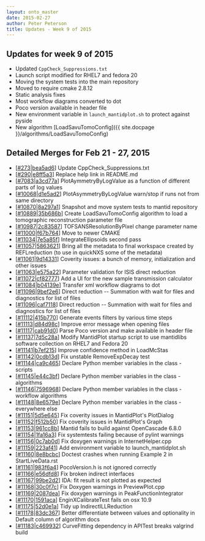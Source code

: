 ```yaml
---
layout: onto_master
date: 2015-02-27
author: Peter Peterson
title: Updates - Week 9 of 2015
---
```

Updates for week 9 of 2015
--------------------------
* Updated `CppCheck_Suppressions.txt`
* Launch script modified for RHEL7 and fedora 20
* Moving the system tests into the main repository
* Moved to require cmake 2.8.12
* Static analysis fixes
* Most workflow diagrams converted to dot
* Poco version available in header file
* New environment variable in `launch_mantidplot.sh` to protect against pyside
* New algorithm [LoadSavuTomoConfig]({{ site.docpage }}/algorithms/LoadSavuTomoConfig)

Detailed Merges for Feb 21 - 27, 2015
-------------------------------------
* \[[#273](https://github.com/mantidproject/mantid/pull/273)\|[bea5ad6](https://github.com/mantidproject/mantid/commit/bea5ad61b5adb0cd863307fe2c9f80501989fe36)\] Update CppCheck_Suppressions.txt
* \[[#290](https://github.com/mantidproject/mantid/pull/290)\|[e8ff5a3](https://github.com/mantidproject/mantid/commit/e8ff5a35df7625679b71f023625bc32663db4180)\] Replace help link in README.md
* \[[#7083](http://trac.mantidproject.org/mantid/ticket/7083)\|[a3cd77a](https://github.com/mantidproject/mantid/commit/a3cd77a3abad5fc3dd2012c31b3ce09f6a11088d)\] PlotAymmetryByLogValue as a function of different parts of log values
* \[[#10068](http://trac.mantidproject.org/mantid/ticket/10068)\|[d1e5ad2](https://github.com/mantidproject/mantid/commit/d1e5ad22140283b5448958e46c09c387e96278a4)\] PlotAsymmetryByLogValue warn/stop if runs not from same directory
* \[[#10870](http://trac.mantidproject.org/mantid/ticket/10870)\|[8a297a1](https://github.com/mantidproject/mantid/commit/8a297a169b7913761b21fdbfe135416fb9e55dca)\] Snapshot and move system tests to mantid repository
* \[[#10889](http://trac.mantidproject.org/mantid/ticket/10889)\|[35b686b](https://github.com/mantidproject/mantid/commit/35b686b709f597b5d6b11dec77744ce903c9a085)\] Create LoadSavuTomoConfig algorithm to load a tomographic reconstruction parameter file
* \[[#10987](http://trac.mantidproject.org/mantid/ticket/10987)\|[2c83587](https://github.com/mantidproject/mantid/commit/2c8358743510c491f41a40809e7bf5e92c094ced)\] TOFSANSResolutionByPixel change parameter name
* \[[#11000](http://trac.mantidproject.org/mantid/ticket/11000)\|[f67b764](https://github.com/mantidproject/mantid/commit/f67b7649ce748d170b3cee3100f8fc0214a432f8)\] Move to newer CMAKE
* \[[#11034](http://trac.mantidproject.org/mantid/ticket/11034)\|[7e5a85f](https://github.com/mantidproject/mantid/commit/7e5a85f834943579d85ebe755e80376191424e9d)\] IntegrateEllipsoids second pass
* \[[#11057](http://trac.mantidproject.org/mantid/ticket/11057)\|[5863621](https://github.com/mantidproject/mantid/commit/58636211a6a2b11d8020bc9db8d931a6fa373400)\] Bring all the metadata to final workspace created by REFLreduction (to use in quickNXS some of the metadata)
* \[[#11061](http://trac.mantidproject.org/mantid/ticket/11061)\|[9d14331](https://github.com/mantidproject/mantid/commit/9d1433157e2798fcd67c097b421ffb37935e42f8)\] Coverity issues: a bunch of memory, initialization and other issues
* \[[#11063](http://trac.mantidproject.org/mantid/ticket/11063)\|[e575a22](https://github.com/mantidproject/mantid/commit/e575a222fb240d8e77f16eb24090d85e861c3d92)\] Parameter validation for ISIS direct reduction
* \[[#11072](http://trac.mantidproject.org/mantid/ticket/11072)\|[cf82777](https://github.com/mantidproject/mantid/commit/cf82777a00a84ca98b50fe4f0f9d8d95ef435f9e)\] Add a UI for the new sample transmission calculator
* \[[#11084](http://trac.mantidproject.org/mantid/ticket/11084)\|[b04139e](https://github.com/mantidproject/mantid/commit/b04139e71ad4af168f6fc0a8558db9322df9d6e0)\] Transfer xml workflow diagrams to dot
* \[[#11096](http://trac.mantidproject.org/mantid/ticket/11096)\|[9bef2e6](https://github.com/mantidproject/mantid/commit/9bef2e6b842b0be8a6012b777c963b466a16fbb4)\] Direct reduction -- Summation with wait for files and diagnostics for list of files
* \[[#11096](http://trac.mantidproject.org/mantid/ticket/11096)\|[caf7118](https://github.com/mantidproject/mantid/commit/caf71182f0ccabd2a5cb0f442b6329c04081d8d3)\] Direct reduction -- Summation with wait for files and diagnostics for list of files
* \[[#11112](http://trac.mantidproject.org/mantid/ticket/11112)\|[415b770](https://github.com/mantidproject/mantid/commit/415b770e08ed2820a1a1bda7d6993de8fe6a85fc)\] Generate events filters by various time steps
* \[[#11113](http://trac.mantidproject.org/mantid/ticket/11113)\|[d84d98c](https://github.com/mantidproject/mantid/commit/d84d98ca194e1e0968c9c1bf208d3e12c4a877ef)\] Improve error message when opening files
* \[[#11117](http://trac.mantidproject.org/mantid/ticket/11117)\|[cab91d0](https://github.com/mantidproject/mantid/commit/cab91d0146cfce665b568a9dbbac83a5077f5118)\] Parse Poco version and make available in header file
* \[[#11137](http://trac.mantidproject.org/mantid/ticket/11137)\|[7d5c28a](https://github.com/mantidproject/mantid/commit/7d5c28aace26785c939c659b28d58ab16bf7fd1b)\] Modify MantidPlot startup script to use mantidlibs software collection on RHEL7 and Fedora 20
* \[[#11141](http://trac.mantidproject.org/mantid/ticket/11141)\|[b7ef215](https://github.com/mantidproject/mantid/commit/b7ef21575c647d8d812f815e5b8b60593dbaca5a)\] Improve confidence method in LoadMcStas
* \[[#11142](http://trac.mantidproject.org/mantid/ticket/11142)\|[0cdb13d](https://github.com/mantidproject/mantid/commit/0cdb13d020b4e9d03954dcb5a9ac6b0f35959736)\] Fix unstable RemoveExpDecay test
* \[[#11144](http://trac.mantidproject.org/mantid/ticket/11144)\|[ca9c465](https://github.com/mantidproject/mantid/commit/ca9c465470e00eb186894f1034a806c2d4522b34)\] Declare Python member variables in the class - scripts
* \[[#11145](http://trac.mantidproject.org/mantid/ticket/11145)\|[e44c3bf](https://github.com/mantidproject/mantid/commit/e44c3bf4aa2af04aa5c4b15f663403e511448504)\] Declare Python member variables in the class - algorithms
* \[[#11146](http://trac.mantidproject.org/mantid/ticket/11146)\|[7596968](https://github.com/mantidproject/mantid/commit/759696886c68361a02ea835e4ac140ba128fc408)\] Declare Python member variables in the class - workflow algorithms
* \[[#11148](http://trac.mantidproject.org/mantid/ticket/11148)\|[8e6579e](https://github.com/mantidproject/mantid/commit/8e6579ea5f65346e0ce2cbe0f2be1418df58c3c0)\] Declare Python member variables in the class - everywhere else
* \[[#11151](http://trac.mantidproject.org/mantid/ticket/11151)\|[5d5e645](https://github.com/mantidproject/mantid/commit/5d5e645320b90ba8448fb7497e10659816743a71)\] Fix coverity issues in MantidPlot's PlotDialog
* \[[#11152](http://trac.mantidproject.org/mantid/ticket/11152)\|[f512b50](https://github.com/mantidproject/mantid/commit/f512b50f2ede4222afb94bad18318f598d3e52ab)\] Fix coverity issues in MantidPlot's Graph
* \[[#11153](http://trac.mantidproject.org/mantid/ticket/11153)\|[961cc8b](https://github.com/mantidproject/mantid/commit/961cc8b7d32239814bd9ff0c4b96ee247f326c29)\] Mantid fails to build against OpenCascade 6.8.0
* \[[#11154](http://trac.mantidproject.org/mantid/ticket/11154)\|[1fa16a3](https://github.com/mantidproject/mantid/commit/1fa16a3736b238fe84ae910f3f9a8cc8cb264710)\] Fix systemtests failing because of pylint warnings
* \[[#11156](http://trac.mantidproject.org/mantid/ticket/11156)\|[0c7ab0d](https://github.com/mantidproject/mantid/commit/0c7ab0dd51ab60dfb3ea474b784f3ad3af9f5a59)\] Fix doxygen warnings in InternetHelper.cpp
* \[[#11159](http://trac.mantidproject.org/mantid/ticket/11159)\|[223af41](https://github.com/mantidproject/mantid/commit/223af41cf2686fb65106b0f019da62145c2389d8)\] Add environment variable to launch_mantidplot.sh
* \[[#11160](http://trac.mantidproject.org/mantid/ticket/11160)\|[8e8bcbc](https://github.com/mantidproject/mantid/commit/8e8bcbc308025109cfeeb343bc148de59250871d)\] Doctest crashes when running Example 2 in StartLiveData.rst
* \[[#11161](http://trac.mantidproject.org/mantid/ticket/11161)\|[983f6a4](https://github.com/mantidproject/mantid/commit/983f6a4eb9597a1a230ebef76d7be31aa9c46483)\] PocoVersion.h is not ignored correctly
* \[[#11166](http://trac.mantidproject.org/mantid/ticket/11166)\|[e56dfd8](https://github.com/mantidproject/mantid/commit/e56dfd8732539b3c1256b89afd03cb644b9e8bef)\] Fix broken indirect interfaces
* \[[#11167](http://trac.mantidproject.org/mantid/ticket/11167)\|[99be2d2](https://github.com/mantidproject/mantid/commit/99be2d24fffcd7b0dfea11bef1d43ea7e04d0292)\] IDA: fit result is not plotted as expected
* \[[#11168](http://trac.mantidproject.org/mantid/ticket/11168)\|[30c0f7c](https://github.com/mantidproject/mantid/commit/30c0f7c0a5d13316396acb1d1c2f1e644e9a1efd)\] Fix Doxygen warnings in PreviewPlot.cpp
* \[[#11169](http://trac.mantidproject.org/mantid/ticket/11169)\|[2087dea](https://github.com/mantidproject/mantid/commit/2087dea423bb515847c588e4ba80d3eb49945f0c)\] Fix doxygen warnings in PeakFunctionIntegrator
* \[[#11170](http://trac.mantidproject.org/mantid/ticket/11170)\|[1591aca](https://github.com/mantidproject/mantid/commit/1591acadb70b4b4bcab989421f692d219ef1b961)\] EnginXCalibrateTest fails on osx 10.9
* \[[#11175](http://trac.mantidproject.org/mantid/ticket/11175)\|[52d0e1a](https://github.com/mantidproject/mantid/commit/52d0e1a220088b90449a9e63f8b45d8641d40f6b)\] Tidy up IndirectILLReduction
* \[[#11178](http://trac.mantidproject.org/mantid/ticket/11178)\|[83dc367](https://github.com/mantidproject/mantid/commit/83dc367dd215608d2b134a575471604cf9ae9c29)\] Better differentiate between values and optionality in Default column of algorithm docs
* \[[#11183](http://trac.mantidproject.org/mantid/ticket/11183)\|[c469932](https://github.com/mantidproject/mantid/commit/c469932094142000bc9113450d9bd3ffec6801a4)\] CurveFitting dependency in APITest breaks valgrind build

